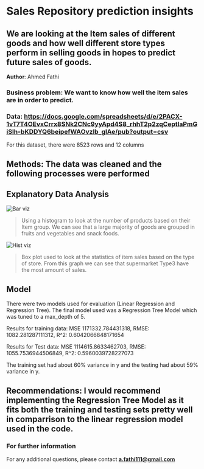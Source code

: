 # Sales Repository prediction insights
## We are looking at the Item sales of different goods and how well different store types perform in selling goods in hopes to predict future sales of goods. 

**Author**: Ahmed Fathi

### Business problem: We want to know how well the item sales are in order to predict.


### Data: https://docs.google.com/spreadsheets/d/e/2PACX-1vT7T4OEvxCrrx8SNk2CNc9yyApd4S8_rhhT2p2zqCeptIaPmGiSlh-bKDDYQ6beipefWAOvzlb_glAe/pub?output=csv
For this dataset, there were 8523 rows and 12 columns


## Methods: The data was cleaned and the following processes were performed


## Explanatory Data Analysis


![Bar viz](https://user-images.githubusercontent.com/115515293/202751002-4d31031a-2272-4c5d-ae7c-b6c4ceead2b4.png)


> Using a histogram to look at the number of products based on their Item group. We can see that a large majority of goods are grouped in fruits and vegetables and snack foods.

![Hist viz](https://user-images.githubusercontent.com/115515293/202751167-e79fc263-3ae5-4581-b02c-772b8be18b70.png)


> Box plot used to look at the statistics of item sales based on the type of store. From this graph we can see that supermarket Type3 have the most amount of sales.


## Model

There were two models used for evaluation (Linear Regression and Regression Tree). The final model used was a Regression Tree Model which was tuned to a max_depth of 5.

Results for training data: 
 MSE 1171332.784431318,
 RMSE: 1082.281287111312,
 R^2: 0.6042066848171654 
 
Results for Test data: 
 MSE 1114615.8633462703,
 RMSE: 1055.7536944506849,
 R^2: 0.5960039728227073

The training set had about 60% variance in y and the testing had about 59% variance in y.


## Recommendations: I would recommend implementing the Regression Tree Model as it fits both the training and testing sets pretty well in comparrison to the linear regression model used in the code.


### For further information


For any additional questions, please contact **a.fathi111@gmail.com**
